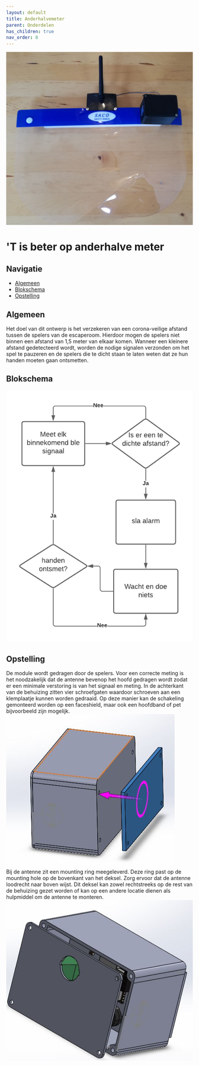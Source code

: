 ```yaml
---
layout: default
title: Anderhalvemeter
parent: Onderdelen
has_children: true
nav_order: 8
---
```

![geheel](geheel_zoom.jpg)
# 'T is beter op anderhalve meter
## Navigatie 
- [Algemeen](#Algemeen)
- [Blokschema](#Blokschema)
- [Opstelling](#Opstelling)
## Algemeen
Het doel van dit ontwerp is het verzekeren van een corona-veilige afstand tussen de spelers van de escaperoom. Hierdoor mogen de spelers niet binnen een afstand van 1,5 meter van elkaar komen. Wanneer een kleinere afstand gedetecteerd wordt, worden de nodige signalen verzonden om het spel te pauzeren en de spelers die te dicht staan te laten weten dat ze hun handen moeten gaan ontsmetten.
## Blokschema
![blokschema](Blokschema.png)
## Opstelling
De module wordt gedragen door de spelers. Voor een correcte meting is het noodzakelijk dat de antenne bevenop het hoofd gedragen wordt zodat er een minimale verstoring is van het signaal en meting. In de achterkant van de behuizing zitten vier schroefgaten waardoor schroeven aan een klemplaatje kunnen worden gedraaid. Op deze manier kan de schakeling gemonteerd worden op een faceshield, maar ook een hoofdband of pet bijvoorbeeld zijn mogelijk. <br/>
![alt text](montage_hoofdband.JPG)<br/>
Bij de antenne zit een mounting ring meegeleverd. Deze ring past op de mounting hole op de bovenkant van het deksel. Zorg ervoor dat de antenne loodrecht naar boven wijst. Dit deksel kan zowel rechtstreeks op de rest van de behuizing gezet worden of kan op een andere locatie dienen als hulpmiddel om de antenne te monteren.<br/>
![alt text](antenne_mounting.JPG)<br/>
